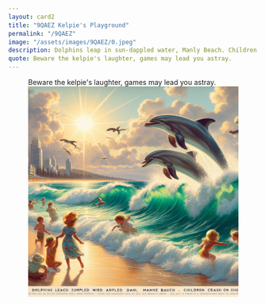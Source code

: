 ```yaml
---
layout: card2
title: "9QAEZ Kelpie's Playground"
permalink: "/9QAEZ"
image: "/assets/images/9QAEZ/0.jpeg"
description: Dolphins leap in sun-dappled water, Manly Beach. Children laugh, waves crash on shore.
quote: Beware the kelpie's laughter, games may lead you astray.
---
```


<figure>
  <figcaption>Beware the kelpie's laughter, games may lead you astray.</figcaption>
  <img src="/assets/images/9QAEZ/0.jpeg" alt="Dolphins leap in sun-dappled water, Manly Beach. Children laugh, waves crash on shore." title="Dolphins leap in sun-dappled water, Manly Beach. Children laugh, waves crash on shore.">
</figure>


